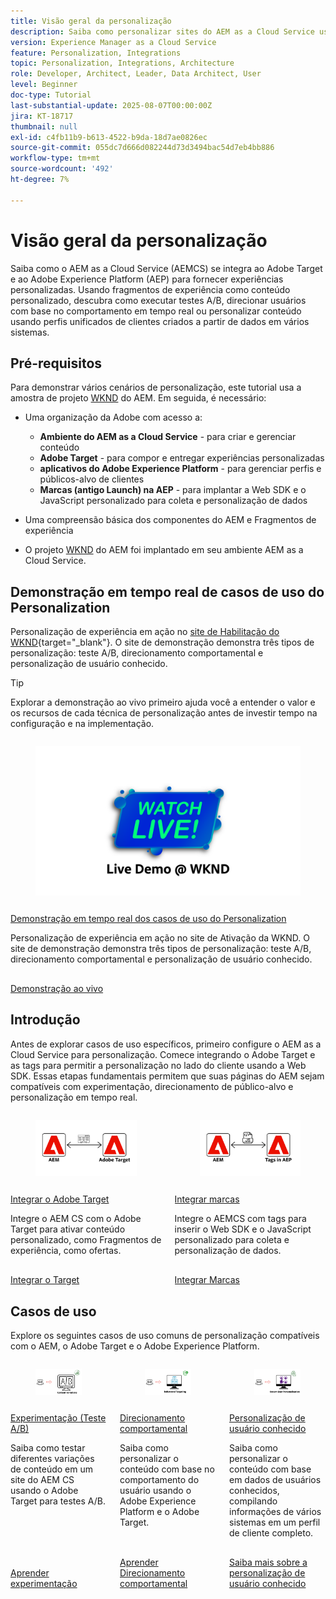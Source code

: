 ```yaml
---
title: Visão geral da personalização
description: Saiba como personalizar sites do AEM as a Cloud Service usando aplicativos Adobe Target e Adobe Experience Platform.
version: Experience Manager as a Cloud Service
feature: Personalization, Integrations
topic: Personalization, Integrations, Architecture
role: Developer, Architect, Leader, Data Architect, User
level: Beginner
doc-type: Tutorial
last-substantial-update: 2025-08-07T00:00:00Z
jira: KT-18717
thumbnail: null
exl-id: c4fb11b9-b613-4522-b9da-18d7ae0826ec
source-git-commit: 055dc7d666d082244d73d3494bac54d7eb4bb886
workflow-type: tm+mt
source-wordcount: '492'
ht-degree: 7%

---
```


# Visão geral da personalização

Saiba como o AEM as a Cloud Service (AEMCS) se integra ao Adobe Target e ao Adobe Experience Platform (AEP) para fornecer experiências personalizadas. Usando fragmentos de experiência como conteúdo personalizado, descubra como executar testes A/B, direcionar usuários com base no comportamento em tempo real ou personalizar conteúdo usando perfis unificados de clientes criados a partir de dados em vários sistemas.

## Pré-requisitos

Para demonstrar vários cenários de personalização, este tutorial usa a amostra de projeto [WKND](https://github.com/adobe/aem-guides-wknd/) do AEM. Em seguida, é necessário:

- Uma organização da Adobe com acesso a:
   - **Ambiente do AEM as a Cloud Service** - para criar e gerenciar conteúdo
   - **Adobe Target** - para compor e entregar experiências personalizadas
   - **aplicativos do Adobe Experience Platform** - para gerenciar perfis e públicos-alvo de clientes
   - **Marcas (antigo Launch) na AEP** - para implantar a Web SDK e o JavaScript personalizado para coleta e personalização de dados

- Uma compreensão básica dos componentes do AEM e Fragmentos de experiência

- O projeto [WKND](https://github.com/adobe/aem-guides-wknd/) do AEM foi implantado em seu ambiente AEM as a Cloud Service.

## Demonstração em tempo real de casos de uso do Personalization

Personalização de experiência em ação no [site de Habilitação do WKND](https://wknd.enablementadobe.com/us/en.html){target="_blank"}. O site de demonstração demonstra três tipos de personalização: teste A/B, direcionamento comportamental e personalização de usuário conhecido.

>[!TIP]
>
> Explorar a demonstração ao vivo primeiro ajuda você a entender o valor e os recursos de cada técnica de personalização antes de investir tempo na configuração e na implementação.

<!-- CARDS
{target = _self}

* ./live-demo.md
  {title = Live Demo of Personalization Use Cases}
  {description = Experience personalization in action on the [WKND Enablement website](https://wknd.enablementadobe.com/us/en.html). The demo site demonstrates three types of personalization: A/B testing, behavioral targeting, and known-user personalization.}
  {image = ./assets/live-demo/live-demo.png}
  {cta = Live Demo}
-->
<!-- START CARDS HTML - DO NOT MODIFY BY HAND -->
<div class="columns">
    <div class="column is-half-tablet is-half-desktop is-one-third-widescreen" aria-label="Live Demo of Personalization Use Cases">
        <div class="card" style="height: 100%; display: flex; flex-direction: column; height: 100%;">
            <div class="card-image">
                <figure class="image x-is-16by9">
                    <a href="./live-demo.md" title="Demonstração em tempo real de casos de uso do Personalization" target="_self" rel="referrer">
                        <img class="is-bordered-r-small" src="./assets/live-demo/live-demo.png" alt="Demonstração em tempo real de casos de uso do Personalization"
                             style="width: 100%; aspect-ratio: 16 / 9; object-fit: cover; overflow: hidden; display: block; margin: auto;">
                    </a>
                </figure>
            </div>
            <div class="card-content is-padded-small" style="display: flex; flex-direction: column; flex-grow: 1; justify-content: space-between;">
                <div class="top-card-content">
                    <p class="headline is-size-6 has-text-weight-bold">
                        <a href="./live-demo.md" target="_self" rel="referrer" title="Demonstração em tempo real de casos de uso do Personalization">Demonstração em tempo real dos casos de uso do Personalization</a>
                    </p>
                    <p class="is-size-6">Personalização de experiência em ação no site de Ativação da WKND. O site de demonstração demonstra três tipos de personalização: teste A/B, direcionamento comportamental e personalização de usuário conhecido.</p>
                </div>
                <a href="./live-demo.md" target="_self" rel="referrer" class="spectrum-Button spectrum-Button--outline spectrum-Button--primary spectrum-Button--sizeM" style="align-self: flex-start; margin-top: 1rem;">
                    <span class="spectrum-Button-label has-no-wrap has-text-weight-bold">Demonstração ao vivo</span>
                </a>
            </div>
        </div>
    </div>
</div>
<!-- END CARDS HTML - DO NOT MODIFY BY HAND -->

## Introdução

Antes de explorar casos de uso específicos, primeiro configure o AEM as a Cloud Service para personalização. Comece integrando o Adobe Target e as tags para permitir a personalização no lado do cliente usando a Web SDK. Essas etapas fundamentais permitem que suas páginas do AEM sejam compatíveis com experimentação, direcionamento de público-alvo e personalização em tempo real.

<!-- CARDS
{target = _self}

* ./setup/integrate-adobe-target.md
  {title = Integrate Adobe Target}
  {description = Integrate AEMCS with Adobe Target to activate personalized content, such as Experience Fragments, as offers.}
  {image = ./assets/setup/integrate-target.png}
  {cta = Integrate Target}

* ./setup/integrate-adobe-tags.md
  {title = Integrate Tags}
  {description = Integrate AEMCS with Tags to inject the Web SDK and custom JavaScript for data collection and personalization.}
  {image = ./assets/setup/integrate-tags.png}
  {cta = Integrate Tags}
  
-->
<!-- START CARDS HTML - DO NOT MODIFY BY HAND -->
<div class="columns">
    <div class="column is-half-tablet is-half-desktop is-one-third-widescreen" aria-label="Integrate Adobe Target">
        <div class="card" style="height: 100%; display: flex; flex-direction: column; height: 100%;">
            <div class="card-image">
                <figure class="image x-is-16by9">
                    <a href="./setup/integrate-adobe-target.md" title="Integrar o Adobe Target" target="_self" rel="referrer">
                        <img class="is-bordered-r-small" src="./assets/setup/integrate-target.png" alt="Integrar o Adobe Target"
                             style="width: 100%; aspect-ratio: 16 / 9; object-fit: cover; overflow: hidden; display: block; margin: auto;">
                    </a>
                </figure>
            </div>
            <div class="card-content is-padded-small" style="display: flex; flex-direction: column; flex-grow: 1; justify-content: space-between;">
                <div class="top-card-content">
                    <p class="headline is-size-6 has-text-weight-bold">
                        <a href="./setup/integrate-adobe-target.md" target="_self" rel="referrer" title="Integrar o Adobe Target">Integrar o Adobe Target</a>
                    </p>
                    <p class="is-size-6">Integre o AEM CS com o Adobe Target para ativar conteúdo personalizado, como Fragmentos de experiência, como ofertas.</p>
                </div>
                <a href="./setup/integrate-adobe-target.md" target="_self" rel="referrer" class="spectrum-Button spectrum-Button--outline spectrum-Button--primary spectrum-Button--sizeM" style="align-self: flex-start; margin-top: 1rem;">
                    <span class="spectrum-Button-label has-no-wrap has-text-weight-bold">Integrar o Target</span>
                </a>
            </div>
        </div>
    </div>
    <div class="column is-half-tablet is-half-desktop is-one-third-widescreen" aria-label="Integrate Tags">
        <div class="card" style="height: 100%; display: flex; flex-direction: column; height: 100%;">
            <div class="card-image">
                <figure class="image x-is-16by9">
                    <a href="./setup/integrate-adobe-tags.md" title="Integrar tags" target="_self" rel="referrer">
                        <img class="is-bordered-r-small" src="./assets/setup/integrate-tags.png" alt="Integrar tags"
                             style="width: 100%; aspect-ratio: 16 / 9; object-fit: cover; overflow: hidden; display: block; margin: auto;">
                    </a>
                </figure>
            </div>
            <div class="card-content is-padded-small" style="display: flex; flex-direction: column; flex-grow: 1; justify-content: space-between;">
                <div class="top-card-content">
                    <p class="headline is-size-6 has-text-weight-bold">
                        <a href="./setup/integrate-adobe-tags.md" target="_self" rel="referrer" title="Integrar tags">Integrar marcas</a>
                    </p>
                    <p class="is-size-6">Integre o AEMCS com tags para inserir o Web SDK e o JavaScript personalizado para coleta e personalização de dados.</p>
                </div>
                <a href="./setup/integrate-adobe-tags.md" target="_self" rel="referrer" class="spectrum-Button spectrum-Button--outline spectrum-Button--primary spectrum-Button--sizeM" style="align-self: flex-start; margin-top: 1rem;">
                    <span class="spectrum-Button-label has-no-wrap has-text-weight-bold">Integrar Marcas</span>
                </a>
            </div>
        </div>
    </div>
</div>
<!-- END CARDS HTML - DO NOT MODIFY BY HAND -->



## Casos de uso

Explore os seguintes casos de uso comuns de personalização compatíveis com o AEM, o Adobe Target e o Adobe Experience Platform.

<!-- CARDS
{target = _self}

* ./use-cases/experimentation.md
    {title = Experimentation (A/B Testing)}
    {description = Learn how to test different content variations on an AEMCS website using Adobe Target for A/B testing.}
    {image = ./assets/use-cases/experiment/experimentation.png}
    {cta = Learn Experimentation}

* ./use-cases/behavioral-targeting.md
    {title = Behavioral Targeting}
    {description = Learn how to personalize content based on user behavior using Adobe Experience Platform and Adobe Target.}
    {image = ./assets/use-cases/behavioral-targeting/behavioral-targeting.png}
    {cta = Learn Behavioral Targeting}

* ./use-cases/known-user-personalization.md
    {title = Known-user personalization}
    {description = Learn how to personalize content based on known user data by stitching information from multiple systems into a complete customer profile.}
    {image = ./assets/use-cases/known-user-personalization/known-user-personalization.png}
    {cta = Learn Known-user personalization}
-->
<!-- START CARDS HTML - DO NOT MODIFY BY HAND -->
<div class="columns">
    <div class="column is-half-tablet is-half-desktop is-one-third-widescreen" aria-label="Experimentation (A/B Testing)">
        <div class="card" style="height: 100%; display: flex; flex-direction: column; height: 100%;">
            <div class="card-image">
                <figure class="image x-is-16by9">
                    <a href="./use-cases/experimentation.md" title="Experimentação (teste A/B)" target="_self" rel="referrer">
                        <img class="is-bordered-r-small" src="./assets/use-cases/experiment/experimentation.png" alt="Experimentação (teste A/B)"
                             style="width: 100%; aspect-ratio: 16 / 9; object-fit: cover; overflow: hidden; display: block; margin: auto;">
                    </a>
                </figure>
            </div>
            <div class="card-content is-padded-small" style="display: flex; flex-direction: column; flex-grow: 1; justify-content: space-between;">
                <div class="top-card-content">
                    <p class="headline is-size-6 has-text-weight-bold">
                        <a href="./use-cases/experimentation.md" target="_self" rel="referrer" title="Experimentação (teste A/B)">Experimentação (Teste A/B)</a>
                    </p>
                    <p class="is-size-6">Saiba como testar diferentes variações de conteúdo em um site do AEM CS usando o Adobe Target para testes A/B.</p>
                </div>
                <a href="./use-cases/experimentation.md" target="_self" rel="referrer" class="spectrum-Button spectrum-Button--outline spectrum-Button--primary spectrum-Button--sizeM" style="align-self: flex-start; margin-top: 1rem;">
                    <span class="spectrum-Button-label has-no-wrap has-text-weight-bold">Aprender experimentação</span>
                </a>
            </div>
        </div>
    </div>
    <div class="column is-half-tablet is-half-desktop is-one-third-widescreen" aria-label="Behavioral Targeting">
        <div class="card" style="height: 100%; display: flex; flex-direction: column; height: 100%;">
            <div class="card-image">
                <figure class="image x-is-16by9">
                    <a href="./use-cases/behavioral-targeting.md" title="Direcionamento comportamental" target="_self" rel="referrer">
                        <img class="is-bordered-r-small" src="./assets/use-cases/behavioral-targeting/behavioral-targeting.png" alt="Direcionamento comportamental"
                             style="width: 100%; aspect-ratio: 16 / 9; object-fit: cover; overflow: hidden; display: block; margin: auto;">
                    </a>
                </figure>
            </div>
            <div class="card-content is-padded-small" style="display: flex; flex-direction: column; flex-grow: 1; justify-content: space-between;">
                <div class="top-card-content">
                    <p class="headline is-size-6 has-text-weight-bold">
                        <a href="./use-cases/behavioral-targeting.md" target="_self" rel="referrer" title="Direcionamento comportamental">Direcionamento comportamental</a>
                    </p>
                    <p class="is-size-6">Saiba como personalizar o conteúdo com base no comportamento do usuário usando o Adobe Experience Platform e o Adobe Target.</p>
                </div>
                <a href="./use-cases/behavioral-targeting.md" target="_self" rel="referrer" class="spectrum-Button spectrum-Button--outline spectrum-Button--primary spectrum-Button--sizeM" style="align-self: flex-start; margin-top: 1rem;">
                    <span class="spectrum-Button-label has-no-wrap has-text-weight-bold">Aprender Direcionamento comportamental</span>
                </a>
            </div>
        </div>
    </div>
    <div class="column is-half-tablet is-half-desktop is-one-third-widescreen" aria-label="Known-user personalization">
        <div class="card" style="height: 100%; display: flex; flex-direction: column; height: 100%;">
            <div class="card-image">
                <figure class="image x-is-16by9">
                    <a href="./use-cases/known-user-personalization.md" title="Personalização de usuário conhecido" target="_self" rel="referrer">
                        <img class="is-bordered-r-small" src="./assets/use-cases/known-user-personalization/known-user-personalization.png" alt="Personalização de usuário conhecido"
                             style="width: 100%; aspect-ratio: 16 / 9; object-fit: cover; overflow: hidden; display: block; margin: auto;">
                    </a>
                </figure>
            </div>
            <div class="card-content is-padded-small" style="display: flex; flex-direction: column; flex-grow: 1; justify-content: space-between;">
                <div class="top-card-content">
                    <p class="headline is-size-6 has-text-weight-bold">
                        <a href="./use-cases/known-user-personalization.md" target="_self" rel="referrer" title="Personalização de usuário conhecido">Personalização de usuário conhecido</a>
                    </p>
                    <p class="is-size-6">Saiba como personalizar o conteúdo com base em dados de usuários conhecidos, compilando informações de vários sistemas em um perfil de cliente completo.</p>
                </div>
                <a href="./use-cases/known-user-personalization.md" target="_self" rel="referrer" class="spectrum-Button spectrum-Button--outline spectrum-Button--primary spectrum-Button--sizeM" style="align-self: flex-start; margin-top: 1rem;">
                    <span class="spectrum-Button-label has-no-wrap has-text-weight-bold">Saiba mais sobre a personalização de usuário conhecido</span>
                </a>
            </div>
        </div>
    </div>
</div>
<!-- END CARDS HTML - DO NOT MODIFY BY HAND -->
